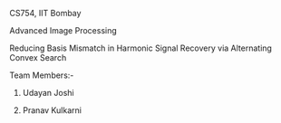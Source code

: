 CS754, IIT Bombay

Advanced Image Processing

Reducing Basis Mismatch in Harmonic Signal Recovery via Alternating Convex Search


Team Members:-

1) Udayan Joshi

2) Pranav Kulkarni
